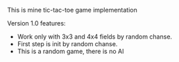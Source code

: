 This is mine tic-tac-toe game implementation

Version 1.0 features:
- Work only with 3x3 and 4x4 fields by random chanse.
- First step is init by random chanse.
- This is a random game, there is no AI

